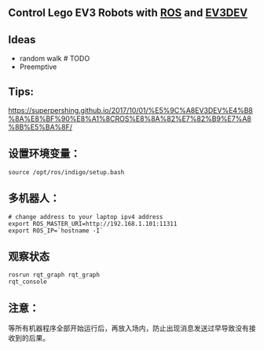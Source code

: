 ## Control Lego EV3 Robots with [ROS](http://wiki.ros.org/) and [EV3DEV](https://github.com/ev3dev)
## Ideas
 - random walk # TODO
 - Preemptive

## Tips:
<https://superpershing.github.io/2017/10/01/%E5%9C%A8EV3DEV%E4%B8%8A%E8%BF%90%E8%A1%8CROS%E8%8A%82%E7%82%B9%E7%A8%8B%E5%BA%8F/>

## 设置环境变量：
```
source /opt/ros/indigo/setup.bash
```

## 多机器人：
```
# change address to your laptop ipv4 address
export ROS_MASTER_URI=http://192.168.1.101:11311
export ROS_IP=`hostname -I`
```

## 观察状态
```
rosrun rqt_graph rqt_graph
rqt_console
```

## 注意：
等所有机器程序全部开始运行后，再放入场内，防止出现消息发送过早导致没有接收到的后果。
